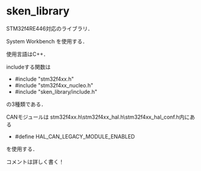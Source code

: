 # sken_library
STM32f4RE446対応のライブラリ．

System Workbench を使用する．

使用言語はC++．

includeする関数は
- #include "stm32f4xx.h"
- #include "stm32f4xx_nucleo.h"
- #include "sken_library/include.h"<br>

の3種類である．

CANモジュールは
stm32f4xx.h\stm32f4xx_hal.h\stm32f4xx_hal_conf.h内にある
- #define HAL_CAN_LEGACY_MODULE_ENABLED

を使用する．


コメントは詳しく書く！
